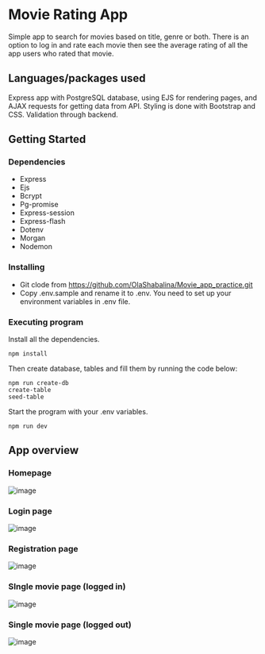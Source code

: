 # Movie Rating App

Simple app to search for movies based on title, genre or both. There is an option to log in and rate each movie then see the average rating of all the app users who rated that movie.

## Languages/packages used

Express app with PostgreSQL database, using EJS for rendering pages, and AJAX requests for getting data from API.
Styling is done with Bootstrap and CSS. Validation through backend. 

## Getting Started

### Dependencies

* Express
* Ejs
* Bcrypt
* Pg-promise 
* Express-session
* Express-flash
* Dotenv
* Morgan
* Nodemon

### Installing

* Git clode from https://github.com/OlaShabalina/Movie_app_practice.git
* Copy .env.sample and rename it to .env. You need to set up your environment variables in .env file.

### Executing program

Install all the dependencies. 

```
npm install
```
Then create database, tables and fill them by running the code below:

```
npm run create-db
create-table
seed-table
```
Start the program with your .env variables.

```
npm run dev
```

## App overview

### Homepage
![image](https://user-images.githubusercontent.com/88268603/137474443-11c98e5e-91d3-419c-90bd-25534a02c692.png)

### Login page
![image](https://user-images.githubusercontent.com/88268603/137474520-8f878efb-aa65-4bca-aef4-f6805275051a.png)

### Registration page
![image](https://user-images.githubusercontent.com/88268603/137474575-914bc20e-897d-49b7-8224-2738346b878a.png)

### SIngle movie page (logged in)
![image](https://user-images.githubusercontent.com/88268603/137474663-b36a869b-3e7d-4839-9c6d-f8af72728c86.png)

### Single movie page (logged out)
![image](https://user-images.githubusercontent.com/88268603/137474735-89fe7d44-4b0d-4202-a435-ca15d09cbe4d.png)

